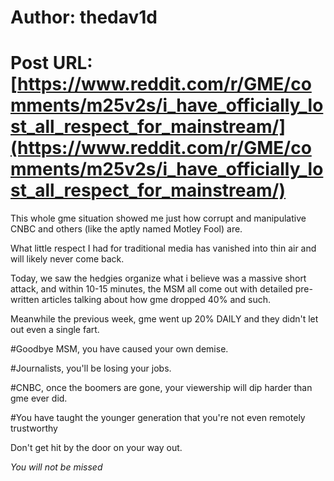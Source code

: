 # Author: thedav1d
# Post URL: [https://www.reddit.com/r/GME/comments/m25v2s/i_have_officially_lost_all_respect_for_mainstream/](https://www.reddit.com/r/GME/comments/m25v2s/i_have_officially_lost_all_respect_for_mainstream/)


This whole gme situation showed me just how corrupt and manipulative CNBC and others (like the aptly named Motley Fool) are.

What little respect I had for traditional media has vanished into thin air and will likely never come back.

Today, we saw the hedgies organize what i believe was a massive short attack, and within 10-15 minutes, the MSM all come out with detailed pre-written articles talking about how gme dropped 40% and such. 

Meanwhile the previous week, gme went up 20% DAILY and they didn't let out even a single fart. 

#Goodbye MSM, you have caused your own demise. 

#Journalists, you'll be losing your jobs.

#CNBC, once the boomers are gone, your viewership will dip harder than gme ever did.

#You have taught the younger generation that you're not even remotely trustworthy

Don't get hit by the door on your way out.

*You will not be missed*